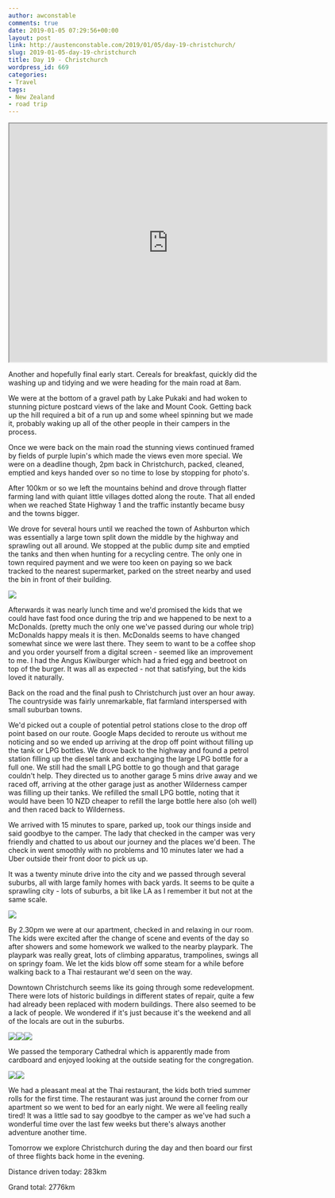 ```yaml
---
author: awconstable
comments: true
date: 2019-01-05 07:29:56+00:00
layout: post
link: http://austenconstable.com/2019/01/05/day-19-christchurch/
slug: 2019-01-05-day-19-christchurch
title: Day 19 - Christchurch
wordpress_id: 669
categories:
- Travel
tags:
- New Zealand
- road trip
---
```


<iframe src="https://www.google.com/maps/d/embed?mid=1c9d4uUq2Smq2SYW9Dpc8ZFg0Vp6zo54R&w=640&h=480" width="640" height="480"></iframe>

Another and hopefully final early start. Cereals for breakfast, quickly did the washing up and tidying and we were heading for the main road at 8am.

We were at the bottom of a gravel path by Lake Pukaki and had woken to stunning picture postcard views of the lake and Mount Cook. Getting back up the hill required a bit of a run up and some wheel spinning but we made it, probably waking up all of the other people in their campers in the process.

Once we were back on the main road the stunning views continued framed by fields of purple lupin's which made the views even more special. We were on a deadline though, 2pm back in Christchurch, packed, cleaned, emptied and keys handed over so no time to lose by stopping for photo's.

After 100km or so we left the mountains behind and drove through flatter farming land with quiant little villages dotted along the route. That all ended when we reached State Highway 1 and the traffic instantly became busy and the towns bigger.

We drove for several hours until we reached the town of Ashburton which was essentially a large town split down the middle by the highway and sprawling out all around. We stopped at the public dump site and emptied the tanks and then when hunting for a recycling centre. The only one in town required payment and we were too keen on paying so we back tracked to the nearest supermarket, parked on the street nearby and used the bin in front of their building.

![](../../../images/2019/01/img_3489.jpg)

Afterwards it was nearly lunch time and we'd promised the kids that we could have fast food once during the trip and we happened to be next to a McDonalds. (pretty much the only one we've passed during our whole trip) McDonalds happy meals it is then. McDonalds seems to have changed somewhat since we were last there. They seem to want to be a coffee shop and you order yourself from a digital screen - seemed like an improvement to me. I had the Angus Kiwiburger which had a fried egg and beetroot on top of the burger. It was all as expected - not that satisfying, but the kids loved it naturally.

Back on the road and the final push to Christchurch just over an hour away. The countryside was fairly unremarkable, flat farmland interspersed with small suburban towns.

We'd picked out a couple of potential petrol stations close to the drop off point based on our route. Google Maps decided to reroute us without me noticing and so we ended up arriving at the drop off point without filling up the tank or LPG bottles. We drove back to the highway and found a petrol station filling up the diesel tank and exchanging the large LPG bottle for a full one. We still had the small LPG bottle to go though and that garage couldn't help. They directed us to another garage 5 mins drive away and we raced off, arriving at the other garage just as another Wilderness camper was filling up their tanks. We refilled the small LPG bottle, noting that it would have been 10 NZD cheaper to refill the large bottle here also (oh well) and then raced back to Wilderness.

We arrived with 15 minutes to spare, parked up, took our things inside and said goodbye to the camper. The lady that checked in the camper was very friendly and chatted to us about our journey and the places we'd been. The check in went smoothly with no problems and 10 minutes later we had a Uber outside their front door to pick us up.

It was a twenty minute drive into the city and we passed through several suburbs, all with large family homes with back yards. It seems to be quite a sprawling city - lots of suburbs, a bit like LA as I remember it but not at the same scale.

![](../../../images/2019/01/img_3494.jpg)

By 2.30pm we were at our apartment, checked in and relaxing in our room. The kids were excited after the change of scene and events of the day so after showers and some homework we walked to the nearby playpark. The playpark was really great, lots of climbing apparatus, trampolines, swings all on springy foam. We let the kids blow off some steam for a while before walking back to a Thai restaurant we'd seen on the way.

Downtown Christchurch seems like its going through some redevelopment. There were lots of historic buildings in different states of repair, quite a few had already been replaced with modern buildings. There also seemed to be a lack of people. We wondered if it's just because it's the weekend and all of the locals are out in the suburbs.

![](../../../images/2019/01/img_3501.jpg)![](../../../images/2019/01/img_3502.jpg)![](../../../images/2019/01/img_0460.jpg)

We passed the temporary Cathedral which is apparently made from cardboard and enjoyed looking at the outside seating for the congregation.

![](../../../images/2019/01/img_3504.jpg)![](../../../images/2019/01/img_3505.jpg)

We had a pleasant meal at the Thai restaurant, the kids both tried summer rolls for the first time. The restaurant was just around the corner from our apartment so we went to bed for an early night. We were all feeling really tired! It was a little sad to say goodbye to the camper as we've had such a wonderful time over the last few weeks but there's always another adventure another time.

Tomorrow we explore Christchurch during the day and then board our first of three flights back home in the evening.

Distance driven today: 283km

Grand total: 2776km
